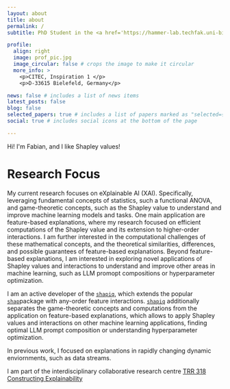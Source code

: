 ```yaml
---
layout: about
title: about
permalink: /
subtitle: PhD Student in the <a href='https://hammer-lab.techfak.uni-bielefeld.de/'> Machine Learning Group </a> at Bielefeld University. Shapley Enthusiast and <a href='https://shapiq.readthedocs.io/en/latest/#'>shapiq</a> Developer.

profile:
  align: right
  image: prof_pic.jpg
  image_circular: false # crops the image to make it circular
  more_info: >
    <p>CITEC, Inspiration 1 </p>
    <p>D-33615 Bielefeld, Germany</p>

news: false # includes a list of news items
latest_posts: false
blog: false
selected_papers: true # includes a list of papers marked as "selected={true}"
social: true # includes social icons at the bottom of the page

---
```


Hi! I'm Fabian, and I like Shapley values!

# Research Focus
My current research focuses on eXplainable AI (XAI). Specifically, leveraging fundamental concepts of statistics, such a functional ANOVA, and game-theoretic concepts, such as the Shapley value to understand and improve machine learning models and tasks. One main application are feature-based explanations, where my research focused on efficient computations of the Shapley value and its extension to higher-order interactions. I am further interested in the computational challenges of these mathematical concepts, and the theoretical similarities, differences, and possible guarantees of feature-based explanations. Beyond feature-based explanations, I am interested in exploring novel applications of Shapley values and interactions to understand and improve other areas in machine learning, such as LLM promopt compositions or hyperparameter optimization.

I am an active developer of the [`shapiq`](https://shapiq.readthedocs.io/en/latest/#), which extends the popular [`shap`](https://shap.readthedocs.io/en/latest/)package with any-order feature interactions. [`shapiq`](https://shapiq.readthedocs.io/en/latest/#) additionally separates the game-theoretic concepts and computations from the application on feature-based explanations, which allows to apply Shapley values and interactions on other machine learning applications, finding optimal LLM prompt composition or understanding hyperparameter optimization.

In previous work, I focused on explanations in rapidly changing dynamic enviornments, such as data streams.

I am part of the interdisciplinary collaborative research centre [TRR 318 Constructing Explainability](https://trr318.uni-paderborn.de/en/)
